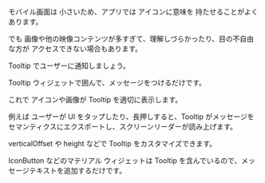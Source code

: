 モバイル画面は 小さいため、アプリでは アイコンに意味を 持たせることがよくあります。

でも 画像や他の映像コンテンツが多すぎて、理解しづらかったり、目の不自由な方が アクセスできない場合もあります。

Tooltip でユーザーに通知しましょう。

Tooltip ウィジェットで囲んで、メッセージをつけるだけです。

これで アイコンや画像が Tooltip を適切に表示します。

例えば ユーザーが UI をタップしたり、長押しすると、Tooltip がメッセージを セマンティクスにエクスポートし、スクリーンリーダーが読み上げます。

verticalOffset や height などで Tooltip をカスタマイズできます。

IconButton などのマテリアル ウィジェットは Tooltip を含んでいるので、メッセージテキストを追加するだけです。
